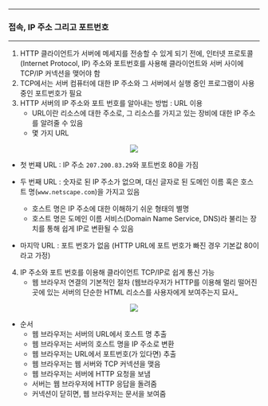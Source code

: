-----
### 접속, IP 주소 그리고 포트번호
-----
1. HTTP 클라이언트가 서버에 메세지를 전송할 수 있게 되기 전에, 인터넷 프로토콜(Internet Protocol, IP) 주소와 포트번호를 사용해 클라이언트와 서버 사이에 TCP/IP 커넥션을 맺어야 함
2. TCP에서는 서버 컴퓨터에 대한 IP 주소와 그 서버에서 실행 중인 프로그램이 사용 중인 포트번호가 필요
3. HTTP 서버의 IP 주소와 포트 번호를 알아내는 방법 : URL 이용
   - URL이란 리소스에 대한 주소로, 그 리소스를 가지고 있는 장비에 대한 IP 주소를 알려줄 수 있음
   - 몇 가지 URL
<div align="center">
<img src="https://github.com/user-attachments/assets/ec1b2171-7836-46da-b00d-8977980ca89a">
</div>

   - 첫 번쨰 URL : IP 주소 ```207.200.83.29```와 포트번호 80을 가짐
   - 두 번째 URL : 숫자로 된 IP 주소가 없으며, 대신 글자로 된 도메인 이름 혹은 호스트 명(```www.netscape.com```)을 가지고 있음
     + 호스트 명은 IP 주소에 대한 이해하기 쉬운 형태의 별명
     + 호스트 명은 도메인 이름 서비스(Domain Name Service, DNS)라 불리는 장치를 통해 쉽게 IP로 변환될 수 있음

   - 마지막 URL : 포트 번호가 없음 (HTTP URL에 포트 번호가 빠진 경우 기본값 80이라고 가정)

4. IP 주소와 포트 번호를 이용해 클라이언트 TCP/IP로 쉽게 통신 가능
   - 웹 브라우저 연결의 기본적인 절차 (웹브라우저가 HTTP를 이용해 멀리 떨어진 곳에 있는 서버의 단순한 HTML 리소스를 사용자에게 보여주는지 묘사_
<div align="center">
<img src="https://github.com/user-attachments/assets/61ea9534-9930-4f99-b353-fdbd400c9f0f">
</div>

   - 순서
     + 웹 브라우저는 서버의 URL에서 호스트 명 추출
     + 웹 브라우저는 서버의 호스트 명을 IP 주소로 변환
     + 웹 브라우저는 URL에서 포트번호(가 있다면) 추출
     + 웹 브라우저는 웹 서버와 TCP 커넥션을 맺음
     + 웹 브라우저는 서버에 HTTP 요청을 보냄
     + 서버는 웹 브라우저에 HTTP 응답을 돌려줌
     + 커넥션이 닫히면, 웹 브라우저는 문서을 보여줌
